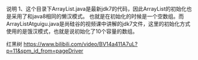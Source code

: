 说明
1、这个目录下ArrayList.java是最新jdk7的代码，因此ArrayList的初始化也是采用了和java8相同的懒汉模式。
也就是在初始化的时候是一个空数组。而ArrayListAtguigu.java是尚硅谷的视频课中讲解的jdk7文件，这里的初始化方式
使用的是饿汉模式，也就是说初始化了10个容量的数组。

红黑树
https://www.bilibili.com/video/BV14a411A7uL?p=11&spm_id_from=pageDriver